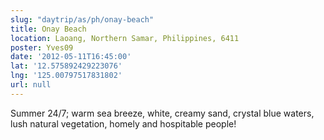 ```yaml
---
slug: "daytrip/as/ph/onay-beach"
title: Onay Beach
location: Laoang, Northern Samar, Philippines, 6411
poster: Yves09
date: '2012-05-11T16:45:00'
lat: '12.575892429223076'
lng: '125.00797517831802'
url: null
---
```


Summer 24/7; warm sea breeze, white, creamy sand, crystal blue waters, lush natural vegetation, homely and hospitable people!
